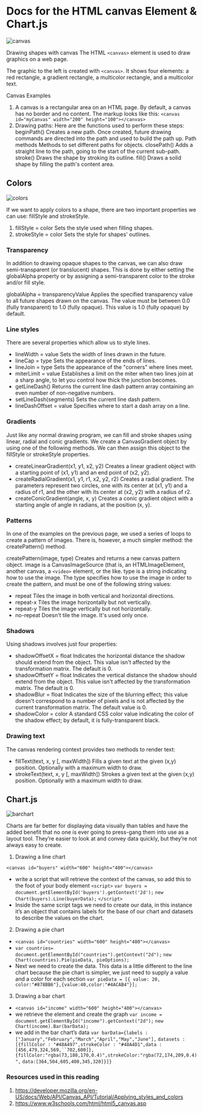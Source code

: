 # Docs for the HTML canvas Element & Chart.js

![canvas](https://developer.mozilla.org/en-US/docs/Web/API/Canvas_API/Tutorial/Applying_styles_and_colors/canvas_radialgradient.png)

Drawing shapes with canvas
The HTML `<canvas>` element is used to draw graphics on a web page.

The graphic to the left is created with `<canvas>`. It shows four elements: a red rectangle, a gradient rectangle, a multicolor rectangle, and a multicolor text.

Canvas Examples

1. A canvas is a rectangular area on an HTML page. By default, a canvas has no border and no content.
The markup looks like this:
`<canvas id="myCanvas" width="200" height="100"></canvas>`
2. Drawing paths: Here are the functions used to perform these steps:
beginPath()
Creates a new path. Once created, future drawing commands are directed into the path and used to build the path up.
Path methods
Methods to set different paths for objects.
closePath()
Adds a straight line to the path, going to the start of the current sub-path.
stroke()
Draws the shape by stroking its outline.
fill()
Draws a solid shape by filling the path's content area.

## Colors

![colors](https://developer.mozilla.org/en-US/docs/Web/API/Canvas_API/Tutorial/Applying_styles_and_colors/canvas_fillstyle.png)

 If we want to apply colors to a shape, there are two important properties we can use: fillStyle and strokeStyle.

1. fillStyle = color
Sets the style used when filling shapes.
2. strokeStyle = color
Sets the style for shapes' outlines.

### Transparency

In addition to drawing opaque shapes to the canvas, we can also draw semi-transparent (or translucent) shapes. This is done by either setting the globalAlpha property or by assigning a semi-transparent color to the stroke and/or fill style.

globalAlpha = transparencyValue
Applies the specified transparency value to all future shapes drawn on the canvas. The value must be between 0.0 (fully transparent) to 1.0 (fully opaque). This value is 1.0 (fully opaque) by default.

### Line styles

There are several properties which allow us to style lines.

* lineWidth = value
Sets the width of lines drawn in the future.
* lineCap = type
Sets the appearance of the ends of lines.
* lineJoin = type
Sets the appearance of the "corners" where lines meet.
* miterLimit = value
Establishes a limit on the miter when two lines join at a sharp angle, to let you control how thick the junction becomes.
* getLineDash()
Returns the current line dash pattern array containing an even number of non-negative numbers.
* setLineDash(segments)
Sets the current line dash pattern.
* lineDashOffset = value
Specifies where to start a dash array on a line.

### Gradients

Just like any normal drawing program, we can fill and stroke shapes using linear, radial and conic gradients. We create a CanvasGradient object by using one of the following methods. We can then assign this object to the fillStyle or strokeStyle properties.

* createLinearGradient(x1, y1, x2, y2)
Creates a linear gradient object with a starting point of (x1, y1) and an end point of (x2, y2).
* createRadialGradient(x1, y1, r1, x2, y2, r2)
Creates a radial gradient. The parameters represent two circles, one with its center at (x1, y1) and a radius of r1, and the other with its center at (x2, y2) with a radius of r2.
* createConicGradient(angle, x, y)
Creates a conic gradient object with a starting angle of angle in radians, at the position (x, y).

### Patterns

In one of the examples on the previous page, we used a series of loops to create a pattern of images. There is, however, a much simpler method: the createPattern() method.

createPattern(image, type)
Creates and returns a new canvas pattern object. image is a CanvasImageSource (that is, an HTMLImageElement, another canvas, a `<video>` element, or the like. type is a string indicating how to use the image.
The type specifies how to use the image in order to create the pattern, and must be one of the following string values:

* repeat
Tiles the image in both vertical and horizontal directions.
* repeat-x
Tiles the image horizontally but not vertically.
* repeat-y
Tiles the image vertically but not horizontally.
* no-repeat
Doesn't tile the image. It's used only once.

### Shadows

Using shadows involves just four properties:

* shadowOffsetX = float
Indicates the horizontal distance the shadow should extend from the object. This value isn't affected by the transformation matrix. The default is 0.
* shadowOffsetY = float
Indicates the vertical distance the shadow should extend from the object. This value isn't affected by the transformation matrix. The default is 0.
* shadowBlur = float
Indicates the size of the blurring effect; this value doesn't correspond to a number of pixels and is not affected by the current transformation matrix. The default value is 0.
* shadowColor = color
A standard CSS color value indicating the color of the shadow effect; by default, it is fully-transparent black.

### Drawing text

The canvas rendering context provides two methods to render text:

* fillText(text, x, y [, maxWidth])
Fills a given text at the given (x,y) position. Optionally with a maximum width to draw.
* strokeText(text, x, y [, maxWidth])
Strokes a given text at the given (x,y) position. Optionally with a maximum width to draw.

## Chart.js

![barchart](https://www.geeksforgeeks.org/wp-content/uploads/Screenshot-from-2018-07-03-12-00-44.png)

Charts are far better for displaying data visually than tables and have the added benefit that no one is ever going to press-gang them into use as a layout tool. They’re easier to look at and convey data quickly, but they’re not always easy to create.

1. Drawing a line chart

`<canvas id="buyers" width="600" height="400"></canvas>`

* write a script that will retrieve the context of the canvas, so add this to the foot of your body element
`<script>`
    `var buyers = document.getElementById('buyers').getContext('2d');`
    `new Chart(buyers).Line(buyerData);`
`</script>`
* Inside the same script tags we need to create our data, in this instance it’s an object that contains labels for the base of our chart and datasets to describe the values on the chart.

2. Drawing a pie chart

* `<canvas id="countries" width="600" height="400"></canvas>`
* `var countries= document.getElementById("countries").getContext("2d");`
`new Chart(countries).Pie(pieData, pieOptions);`
* Next we need to create the data. This data is a little different to the line chart because the pie chart is simpler, we just need to supply a value and a color for each section
`var pieData = [{ value: 20, color:"#878BB6"},{value:40,color:"#4ACAB4"}];`

3. Drawing a bar chart

* `<canvas id="income" width="600" height="400"></canvas>`
* we retrieve the element and create the graph
`var income = document.getElementById("income").getContext("2d");`
`new Chart(income).Bar(barData);`
* we add in the bar chart’s data
`var barData={labels : ["January","February","March","April","May","June"],`
`datasets : [{fillColor : "#48A497",strokeColor : "#48A4D1",data : [456,479,324,569,``702,600]},{fillColor:"rgba(73,188,170,0.4)",strokeColor:"rgba(72,174,209,0.4)",`
`data:[364,504,605,400,345,320]}]}`

### Resources used in this reading

1. <https://developer.mozilla.org/en-US/docs/Web/API/Canvas_API/Tutorial/Applying_styles_and_colors>
2. <https://www.w3schools.com/html/html5_canvas.asp>
